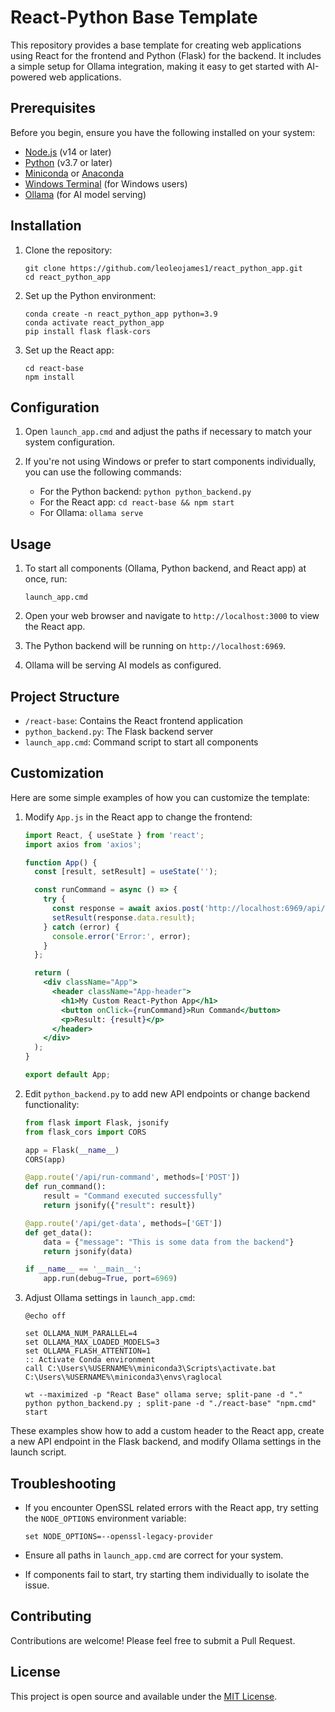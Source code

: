 # React-Python Base Template

This repository provides a base template for creating web applications using React for the frontend and Python (Flask) for the backend. It includes a simple setup for Ollama integration, making it easy to get started with AI-powered web applications.

## Prerequisites

Before you begin, ensure you have the following installed on your system:
- [Node.js](https://nodejs.org/) (v14 or later)
- [Python](https://www.python.org/) (v3.7 or later)
- [Miniconda](https://docs.conda.io/en/latest/miniconda.html) or [Anaconda](https://www.anaconda.com/products/distribution)
- [Windows Terminal](https://github.com/microsoft/terminal) (for Windows users)
- [Ollama](https://ollama.ai/) (for AI model serving)

## Installation

1. Clone the repository:
   ```
   git clone https://github.com/leoleojames1/react_python_app.git
   cd react_python_app
   ```

2. Set up the Python environment:
   ```
   conda create -n react_python_app python=3.9
   conda activate react_python_app
   pip install flask flask-cors
   ```

3. Set up the React app:
   ```
   cd react-base
   npm install
   ```

## Configuration

1. Open `launch_app.cmd` and adjust the paths if necessary to match your system configuration.

2. If you're not using Windows or prefer to start components individually, you can use the following commands:
   - For the Python backend: `python python_backend.py`
   - For the React app: `cd react-base && npm start`
   - For Ollama: `ollama serve`

## Usage

1. To start all components (Ollama, Python backend, and React app) at once, run:
   ```
   launch_app.cmd
   ```

2. Open your web browser and navigate to `http://localhost:3000` to view the React app.

3. The Python backend will be running on `http://localhost:6969`.

4. Ollama will be serving AI models as configured.

## Project Structure

- `/react-base`: Contains the React frontend application
- `python_backend.py`: The Flask backend server
- `launch_app.cmd`: Command script to start all components

## Customization

Here are some simple examples of how you can customize the template:

1. Modify `App.js` in the React app to change the frontend:

   ```jsx
   import React, { useState } from 'react';
   import axios from 'axios';

   function App() {
     const [result, setResult] = useState('');

     const runCommand = async () => {
       try {
         const response = await axios.post('http://localhost:6969/api/run-command');
         setResult(response.data.result);
       } catch (error) {
         console.error('Error:', error);
       }
     };

     return (
       <div className="App">
         <header className="App-header">
           <h1>My Custom React-Python App</h1>
           <button onClick={runCommand}>Run Command</button>
           <p>Result: {result}</p>
         </header>
       </div>
     );
   }

   export default App;
   ```

2. Edit `python_backend.py` to add new API endpoints or change backend functionality:

   ```python
   from flask import Flask, jsonify
   from flask_cors import CORS

   app = Flask(__name__)
   CORS(app)

   @app.route('/api/run-command', methods=['POST'])
   def run_command():
       result = "Command executed successfully"
       return jsonify({"result": result})

   @app.route('/api/get-data', methods=['GET'])
   def get_data():
       data = {"message": "This is some data from the backend"}
       return jsonify(data)

   if __name__ == '__main__':
       app.run(debug=True, port=6969)
   ```

3. Adjust Ollama settings in `launch_app.cmd`:

   ```batch
   @echo off

   set OLLAMA_NUM_PARALLEL=4
   set OLLAMA_MAX_LOADED_MODELS=3
   set OLLAMA_FLASH_ATTENTION=1
   :: Activate Conda environment
   call C:\Users\%USERNAME%\miniconda3\Scripts\activate.bat C:\Users\%USERNAME%\miniconda3\envs\raglocal

   wt --maximized -p "React Base" ollama serve; split-pane -d "." python python_backend.py ; split-pane -d "./react-base" "npm.cmd" start
   ```

These examples show how to add a custom header to the React app, create a new API endpoint in the Flask backend, and modify Ollama settings in the launch script.

## Troubleshooting

- If you encounter OpenSSL related errors with the React app, try setting the `NODE_OPTIONS` environment variable:
  ```
  set NODE_OPTIONS=--openssl-legacy-provider
  ```

- Ensure all paths in `launch_app.cmd` are correct for your system.

- If components fail to start, try starting them individually to isolate the issue.

## Contributing

Contributions are welcome! Please feel free to submit a Pull Request.

## License

This project is open source and available under the [MIT License](LICENSE).